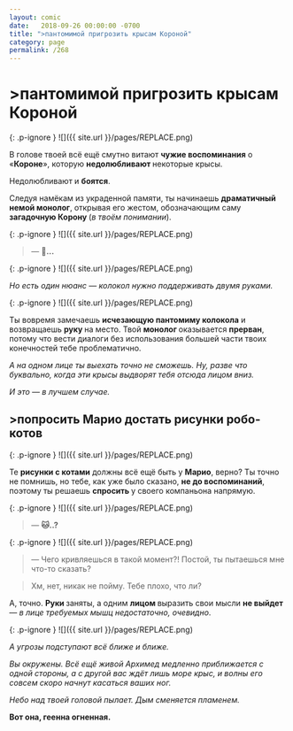 ```yaml
---
layout: comic
date:   2018-09-26 00:00:00 -0700
title: ">пантомимой пригрозить крысам Короной"
category: page
permalink: /268
---
```

# >пантомимой пригрозить крысам Короной

{: .p-ignore }
![]({{ site.url }}/pages/REPLACE.png)

В голове твоей всё ещё смутно витают <strong>чужие воспоминания</strong> о «<strong>Короне</strong>», которую <strong>недолюбливают </strong>некоторые крысы. 

Недолюбливают и <strong>боятся</strong>.

Следуя намёкам из украденной памяти, ты начинаешь <strong>драматичный немой монолог</strong>, открывая его жестом, обозначающим саму <strong>загадочную Корону </strong>(<em>в твоём понимании</em>).

{: .p-ignore }
![]({{ site.url }}/pages/REPLACE.png)

<blockquote>— <strong>👑...</strong></blockquote>

{: .p-ignore }
![]({{ site.url }}/pages/REPLACE.png)

<em>Но есть один нюанс — колокол нужно поддерживать двумя руками.</em>

{: .p-ignore }
![]({{ site.url }}/pages/REPLACE.png)

Ты вовремя замечаешь <strong>исчезающую пантомиму колокола</strong> и возвращаешь <strong>руку </strong>на место. Твой <strong>монолог </strong>оказывается <strong>прерван</strong>, потому что вести диалоги без использования большей части твоих конечностей тебе проблематично.

<em>А на одном лице ты выехать точно не сможешь. Ну, разве что буквально, когда эти крысы выдворят тебя отсюда лицом вниз. </em>

<em>И это — в лучшем случае.</em>

## >попросить Марио достать рисунки робо-котов

{: .p-ignore }
![]({{ site.url }}/pages/REPLACE.png)

Те <strong>рисунки с котами</strong> должны всё ещё быть у <strong>Марио</strong>, верно? Ты точно не помнишь, но тебе, как уже было сказано, <strong>не до воспоминаний</strong>, поэтому ты решаешь <strong>спросить </strong>у своего компаньона напрямую.

{: .p-ignore }
![]({{ site.url }}/pages/REPLACE.png)

<blockquote>— <strong>🐱..?</strong></blockquote>

{: .p-ignore }
![]({{ site.url }}/pages/REPLACE.png)

<blockquote>— Чего кривляешься в такой момент?! Постой, ты пытаешься мне что-то сказать?</blockquote>

<blockquote>Хм, нет, никак не пойму. Тебе плохо, что ли?</blockquote>

А, точно. <strong>Руки </strong>заняты, а одним <strong>лицом </strong>выразить свои мысли <strong>не выйдет</strong> — <em>в лице требуемых мышц недостаточно, очевидно</em>.

{: .p-ignore }
![]({{ site.url }}/pages/REPLACE.png)

<em>А угрозы подступают всё ближе и ближе.</em>

<em>Вы окружены. Всё ещё живой Архимед медленно приближается с одной стороны, а с другой вас ждёт лишь море крыс, и волны его совсем скоро начнут касаться ваших ног.</em>

<em>Небо над твоей головой пылает. Дым сменяется пламенем.</em>

<strong>Вот она, геенна огненная.</strong>
